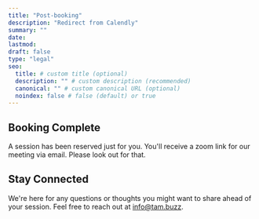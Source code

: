 ```yaml
---
title: "Post-booking"
description: "Redirect from Calendly"
summary: ""
date:
lastmod:
draft: false
type: "legal"
seo:
  title: # custom title (optional)
  description: "" # custom description (recommended)
  canonical: "" # custom canonical URL (optional)
  noindex: false # false (default) or true
---
```


## Booking Complete

A session has been reserved just for you.
You'll receive a zoom link for our meeting via email. Please look out for that.

<!-- Session Details -->

<!--
Mode: [In-Person/Zoom] (You'll receive a zoom link via email.)
Preparing for Your Session
Your upcoming Tam Session is more than a conversation; it's a voyage into the depths of thought and reflection. To enhance this experience:

Reflect: Spend some moments contemplating the areas of life or questions you're drawn to explore.
Comfort: Choose a quiet, comfortable space where you can engage without distractions, especially if your session is online.
Openness: Approach the session with an open mind and heart, ready to explore new perspectives.
What to Expect
Your Tam Session is a space of freedom and safety, where all thoughts are welcome and exploration is encouraged. Through guided philosophic conversation, we'll venture together into the questions and themes that resonate with you, seeking not just answers but understanding. -->

## Stay Connected

We're here for any questions or thoughts you might want to share ahead of your session. Feel free to reach out at [info@tam.buzz](mailto:info@tam.buzz).
